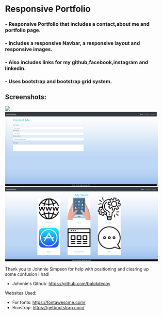 # Responsive Portfolio

### - Responsive Portfolio that includes a contact,about me and portfolio page.

### - Includes a responsive Navbar, a responsive layout and responsive images.

### - Also includes links for my github,facebook,instagram and linkedin.

### - Uses bootstrap and bootstrap grid system.

## Screenshots:

![](./aboutme_screenshot.png)
![](./CSS/contact_me.png)
![](./CSS/portfolio.png)

Thank you to Johnnie Simpson for help with positioning and clearing up some confusion I had!
- Johnnie's Github: https://github.com/balokdecoy

Websites Used:
- For fonts: https://fontawesome.com/
- Boostrap: https://getbootstrap.com/
